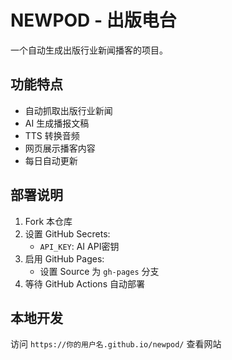 # NEWPOD - 出版电台

一个自动生成出版行业新闻播客的项目。

## 功能特点

- 自动抓取出版行业新闻
- AI 生成播报文稿
- TTS 转换音频
- 网页展示播客内容
- 每日自动更新

## 部署说明

1. Fork 本仓库
2. 设置 GitHub Secrets:
   - `API_KEY`: AI API密钥
3. 启用 GitHub Pages:
   - 设置 Source 为 `gh-pages` 分支
4. 等待 GitHub Actions 自动部署

## 本地开发

访问 `https://你的用户名.github.io/newpod/` 查看网站
